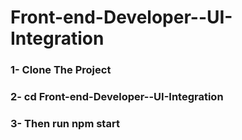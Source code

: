 # Front-end-Developer--UI-Integration

### 1- Clone The Project
### 2-  cd Front-end-Developer--UI-Integration
### 3-  Then run npm start
